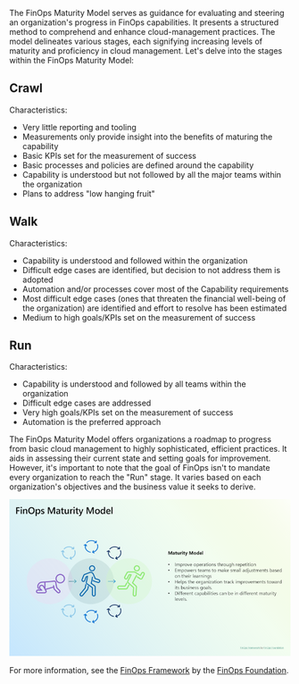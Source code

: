The FinOps Maturity Model serves as guidance for evaluating and steering an organization's progress in FinOps capabilities. It presents a structured method to comprehend and enhance cloud-management practices. The model delineates various stages, each signifying increasing levels of maturity and proficiency in cloud management. Let's delve into the stages within the FinOps Maturity Model:

## Crawl

Characteristics:

- Very little reporting and tooling
- Measurements only provide insight into the benefits of maturing the capability
- Basic KPIs set for the measurement of success
- Basic processes and policies are defined around the capability
- Capability is understood but not followed by all the major teams within the organization
- Plans to address "low hanging fruit"

## Walk

Characteristics:

- Capability is understood and followed within the organization
- Difficult edge cases are identified, but decision to not address them is adopted
- Automation and/or processes cover most of the Capability requirements
- Most difficult edge cases (ones that threaten the financial well-being of the organization) are identified and effort to resolve has been estimated
- Medium to high goals/KPIs set on the measurement of success

## Run

Characteristics:

- Capability is understood and followed by all teams within the organization
- Difficult edge cases are addressed
- Very high goals/KPIs set on the measurement of success
- Automation is the preferred approach

The FinOps Maturity Model offers organizations a roadmap to progress from basic cloud management to highly sophisticated, efficient practices. It aids in assessing their current state and setting goals for improvement. However, it's important to note that the goal of FinOps isn't to mandate every organization to reach the "Run" stage. It varies based on each organization's objectives and the business value it seeks to derive.

[![Diagram showing the Finops Maturity Model.](../media/6-finops-maturity-model-small.png)](../media/6-finops-maturity-model.png#lightbox)

For more information, see the [FinOps Framework](https://www.finops.org/framework/) by the [FinOps Foundation](https://www.finops.org/).
